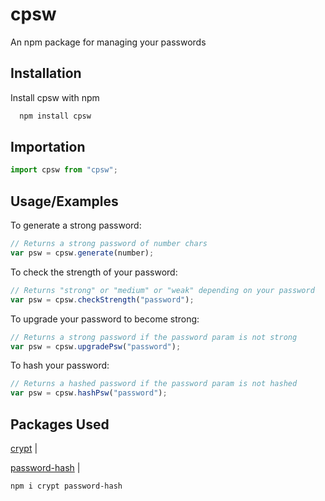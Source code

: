 # cpsw

An npm package for managing your passwords

## Installation

Install cpsw with npm

```bash
  npm install cpsw
```

## Importation

```javascript
import cpsw from "cpsw";
```

## Usage/Examples

To generate a strong password:

```javascript
// Returns a strong password of number chars
var psw = cpsw.generate(number);
```

To check the strength of your password:

```javascript
// Returns "strong" or "medium" or "weak" depending on your password
var psw = cpsw.checkStrength("password");
```

To upgrade your password to become strong:

```javascript
// Returns a strong password if the password param is not strong
var psw = cpsw.upgradePsw("password");
```

To hash your password:

```javascript
// Returns a hashed password if the password param is not hashed
var psw = cpsw.hashPsw("password");
```

## Packages Used

[crypt](https://github.com/pvorb/node-crypt#readme) |

[password-hash](https://github.com/davidwood/node-password-hash) |

```sh
npm i crypt password-hash
```
